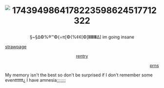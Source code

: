 # <p align="center"> ![1743949864178223598624517712322](https://media1.tenor.com/m/y4s2A4p5wWIAAAAC/ab-animatic-battle.gif)
 <p align="center"> §~§∆©%®™©{÷π[©{%¢¢[©[𝄃𝄃𝄂𝄂𝄀𝄁𝄃𝄂𝄂𝄃∆] im going insane

  [strawpage](https://animaniacsss.straw.page/) <p align="center"> [rentry](https://rentry.co/mycleanbasement) <p align="right"> [prns](https://en.pronouns.page/@gps_jpg)



My memory isn't the best so don't be surprised if I don't remember some eventttttt¿ I have amnesia;;;;;;;
